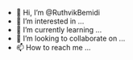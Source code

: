 - 👋 Hi, I’m @RuthvikBemidi
- 👀 I’m interested in ...
- 🌱 I’m currently learning ...
- 💞️ I’m looking to collaborate on ...
- 📫 How to reach me ...

<!---
RuthvikBemidi/RuthvikBemidi is a ✨ special ✨ repository because its `README.md` (this file) appears on your GitHub profile.
You can click the Preview link to take a look at your changes.
--->
